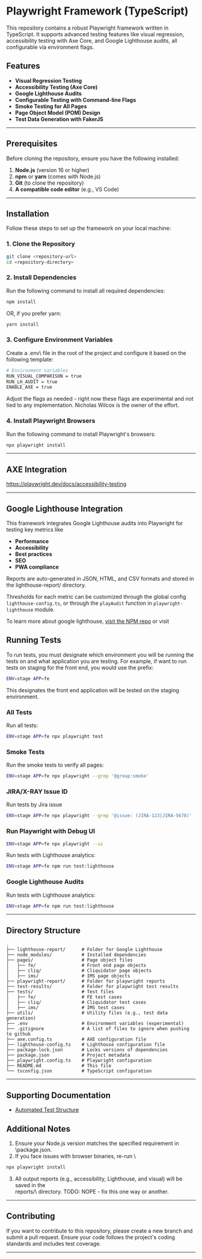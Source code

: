 # Playwright Framework (TypeScript)

This repository contains a robust Playwright framework written in TypeScript. It supports advanced testing features like visual regression, accessibility testing with Axe Core, and Google Lighthouse audits, all configurable via environment flags.

## Features

- **Visual Regression Testing**
- **Accessibility Testing (Axe Core)**
- **Google Lighthouse Audits**
- **Configurable Testing with Command-line Flags**
- **Smoke Testing for All Pages**
- **Page Object Model (POM) Design**
- **Test Data Generation with FakerJS**

---

## Prerequisites

Before cloning the repository, ensure you have the following installed:

1. **Node.js** (version 16 or higher)
2. **npm** or **yarn** (comes with Node.js)
3. **Git** (to clone the repository)
4. **A compatible code editor** (e.g., VS Code)

---

## Installation

Follow these steps to set up the framework on your local machine:

### 1. Clone the Repository

```bash
git clone <repository-url>
cd <repository-directory>
```

### 2. Install Dependencies

Run the following command to install all required dependencies:

```bash
npm install
```

OR, if you prefer yarn:

```bash
yarn install
```

### 3. Configure Environment Variables

Create a \.env\ file in the root of the project and configure it based on the following template:

```bash
# Environment variables
RUN_VISUAL_COMPARISON = true
RUN_LH_AUDIT = true
ENABLE_AXE = true
```

Adjust the flags as needed - right now these flags are experimental and not tied to any implementation. Nicholas Wilcox is the owner of the effort.

### 4. Install Playwright Browsers

Run the following command to install Playwright's browsers:

```bash
npx playwright install
```

---
## AXE Integration


https://playwright.dev/docs/accessibility-testing

---
## Google Lighthouse Integration
This framework integrates Google Lighthouse audits into Playwright for testing key metrics like
- **Performance**
- **Accessibility**
- **Best practices**
- **SEO**
- **PWA compliance**

Reports are auto-generated in JSON, HTML, and CSV formats and stored in the lighthouse-report/ directory.

Thresholds for each metric can be customized through the global config `lighthouse-config.ts`, or through the `playAudit` function in `playwright-lighthouse` module.

To learn more about google lighthouse, [visit the NPM repo](https://www.npmjs.com/package/playwright-lighthouse "go to NPM") or visit 

## Running Tests

To run tests, you must designate which environment you will be running the tests on and what application you are testing.
For example, if want to run tests on staging for the front end, you would use the prefix:

```bash
ENV=stage APP=fe
```

This designates the front end application will be tested on the staging environment.

### All Tests

Run all tests:
```bash
ENV=stage APP=fe npx playwright test
```

### Smoke Tests

Run the smoke tests to verify all pages:

```bash
ENV=stage APP=fe npx playwright --grep '@group:smoke'
```

### JIRA/X-RAY Issue ID

Run tests by Jira issue

```bash
ENV=stage APP=fe npx playwright --grep '@issue: (JIRA-123|JIRA-5678)'
```

### Run Playwright with Debug UI
```bash
ENV=stage APP=fe npx playwright --ui
```

Run tests with Lighthouse analytics:

```bash
ENV=stage APP=fe npm run test:lighthouse
```

### Google Lighthouse Audits

Run tests with Lighthouse analytics:

```bash
ENV=stage APP=fe npm run test:lighthouse
```

---

## Directory Structure

```plaintext
.
├── lighthouse-report/      # Folder for Google Lighthouse
├── node_modules/           # Installed dependencies
├── pages/                  # Page object files
│   ├── fe/                 # Front end page objects
│   ├── cliq/               # Cliquidator page objects
│   ├── ims/                # IMS page objects
├── playwright-report/      # Folder for playwright reports
├── test-results/           # Folder for playwright test results
├── tests/                  # Test files
│   ├── fe/                 # FE test cases
│   ├── cliq/               # Cliquidator test cases
│   ├── ims/                # IMS test cases
├── utils/                  # Utility files (e.g., test data generation)
├── .env                    # Environment variables (experimental)
├── .gitignore              # A list of files to ignore when pushing to github
├── axe.config.ts           # AXE configuration file
├── lighthouse-config.ts    # Lighthouse configuration file
├── package-lock.json       # Locks versions of dependencies
├── package.json            # Project metadata 
├── playwright.config.ts    # Playwright configuration
├── README.md               # This file
└── tsconfig.json           # TypeScript configuration

```

---
## Supporting Documentation
- [Automated Test Structure](https://pwhelpdesk.atlassian.net/wiki/spaces/QE/pages/608567300/Playwright+Automated+Test+Structure "Learn about the parts of a standard test in Playwright at PurpleWave")
## Additional Notes

1. Ensure your Node.js version matches the specified requirement in \package.json\.
2. If you face issues with browser binaries, re-run \
```bash
npx playwright install
```
3. All output reports (e.g., accessibility, Lighthouse, and visual) will be saved in the \
reports/\ directory.
TODO: NOPE - fix this one way or another.

---

## Contributing

If you want to contribute to this repository, please create a new branch and submit a pull request. Ensure your code follows the project's coding standards and includes test coverage.

---